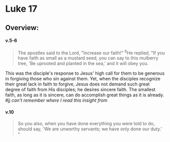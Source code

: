 # Luke 17

## Overview:



#### v.5-6
>The apostles said to the Lord, "Increase our faith!" <sup>6</sup>He replied, "If you have faith as small as a mustard seed, you can say to this mulberry tree, 'Be uprooted and planted in the sea,' and it will obey you.

This was the disciple's response to Jesus' high call for them to be generous in forgiving those who sin against them. Yet, when the disciples recognize their great lack in faith to forgive, Jesus does not demand such great degree of faith from His disciples; he desires sincere faith. The smallest faith, as long as it is sincere, can do accomplish great things as it is already.
#jj *can't remember where I read this insight from*

#### v.10
>So you also, when you have done everything you were told to do, should say, 'We are unworthy servants; we have only done our duty.' "



